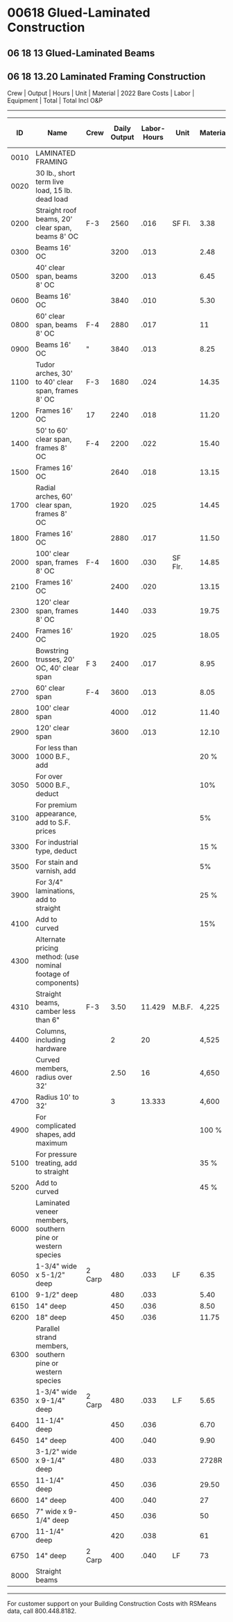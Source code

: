 # 00618 Glued-Laminated Construction

## 06 18 13 Glued-Laminated Beams  
## 06 18 13.20 Laminated Framing Construction

Crew | Output | Hours | Unit | Material | 2022 Bare Costs | Labor | Equipment | Total | Total Incl O&P

---

| ID    | Name                                                                 | Crew   | Daily Output | Labor-Hours | Unit     | Material | Labor | Equipment | Total  | Total Incl O&P |
|-------|----------------------------------------------------------------------|--------|--------------|-------------|----------|----------|-------|-----------|--------|----------------|
| 0010  | LAMINATED FRAMING                                                    |        |              |             |          |          |       |           |        |                |
| 0020  | 30 lb., short term live load, 15 lb. dead load                       |        |              |             |          |          |       |           |        |                |
| 0200  | Straight roof beams, 20' clear span, beams 8' OC                     | F-3    | 2560         | .016        | SF Fl.   | 3.38     | .90   | .77       | 5.05   | 54             |
| 0300  | Beams 16' OC                                                         |        | 3200         | .013        |          | 2.48     | .72   | .62       | 3.82   | 4 .            |
| 0500  | 40' clear span, beams 8' OC                                          |        | 3200         | .013        |          | 6.45     | .72   | .62       | 7.79   | 8 .            |
| 0600  | Beams 16' OC                                                         |        | 3840         | .010        |          | 5.30     | .60   | .52       | 6.42   | 7 .            |
| 0800  | 60' clear span, beams 8' OC                                          | F-4    | 2880         | .017        |          | 11       | .95   | .79       | 12.74  | 14 .           |
| 0900  | Beams 16' OC                                                         | "      | 3840         | .013        |          | 8.25     | .71   | .59       | 9.55   | 10 .           |
| 1100  | Tudor arches, 30' to 40' clear span, frames 8' OC                    | F-3    | 1680         | .024        |          | 14.35    | 1.37  | 1.18      | 16.90  | 19 .           |
| 1200  | Frames 16' OC                                                        | 17     | 2240         | .018        |          | 11.20    | 1.03  | .89       | 13.12  | 14 .           |
| 1400  | 50' to 60' clear span, frames 8' OC                                  | F-4    | 2200         | .022        |          | 15.40    | 1.25  | 1.03      | 17.68  | 19 .           |
| 1500  | Frames 16' OC                                                        |        | 2640         | .018        |          | 13.15    | 1.04  | .86       | 15.05  | 17             |
| 1700  | Radial arches, 60' clear span, frames 8' OC                          |        | 1920         | .025        |          | 14.45    | 1.43  | 1.18      | 17.06  | 19 .           |
| 1800  | Frames 16' OC                                                        |        | 2880         | .017        |          | 11.50    | .95   | .79       | 13.24  | 14 .           |
| 2000  | 100' clear span, frames 8' OC                                        | F-4    | 1600         | .030        | SF Flr.  | 14.85    | 1.71  | 1.42      | 17.98  | 20 .           |
| 2100  | Frames 16' OC                                                        |        | 2400         | .020        |          | 13.15    | 1.14  | .95       | 15.24  | 17 .           |
| 2300  | 120' clear span, frames 8' OC                                        |        | 1440         | .033        |          | 19.75    | 1.90  | 1.58      | 23.23  | 26             |
| 2400  | Frames 16' OC                                                        |        | 1920         | .025        |          | 18.05    | 1.43  | 1.18      | 20.66  | 23 .           |
| 2600  | Bowstring trusses, 20' OC, 40' clear span                            | F 3    | 2400         | .017        |          | 8.95     | .96   | .83       | 10.74  | 12 .           |
| 2700  | 60' clear span                                                       | F-4    | 3600         | .013        |          | 8.05     | .76   | .63       | 9.44   | 105.           |
| 2800  | 100' clear span                                                      |        | 4000         | .012        |          | 11.40    | .69   | .57       | 12.66  | 14 .           |
| 2900  | 120' clear span                                                      |        | 3600         | .013        |          | 12.10    | .76   | .63       | 13.49  | 15 .           |
| 3000  | For less than 1000 B.F., add                                         |        |              |             |          | 20 %     |       |           |        |                |
| 3050  | For over 5000 B.F., deduct                                           |        |              |             |          | 10%      |       |           |        |                |
| 3100  | For premium appearance, add to S.F. prices                           |        |              |             |          | 5%       |       |           |        |                |
| 3300  | For industrial type, deduct                                          |        |              |             |          | 15 %     |       |           |        |                |
| 3500  | For stain and varnish, add                                           |        |              |             |          | 5%       |       |           |        |                |
| 3900  | For 3/4" laminations, add to straight                                |        |              |             |          | 25 %     |       |           |        |                |
| 4100  | Add to curved                                                        |        |              |             |          | 15%      |       |           |        |                |
| 4300  | Alternate pricing method: (use nominal footage of components)        |        |              |             |          |          |       |           |        |                |
| 4310  | Straight beams, camber less than 6"                                  | F-3    | 3.50         | 11.429      | M.B.F.   | 4,225    | 660   | 565       | 5,450  | 6,250          |
| 4400  | Columns, including hardware                                          |        | 2            | 20          |          | 4,525    | 1,150 | 990       | 6,665  | 7,800          |
| 4600  | Curved members, radius over 32'                                      |        | 2.50         | 16          |          | 4,650    | 925   | 795       | 6,370  | 7,350          |
| 4700  | Radius 10' to 32'                                                    |        | 3            | 13.333      |          | 4,600    | 770   | 660       | 6,030  | 6,925          |
| 4900  | For complicated shapes, add maximum                                  |        |              |             |          | 100 %    |       |           |        |                |
| 5100  | For pressure treating, add to straight                               |        |              |             |          | 35 %     |       |           |        |                |
| 5200  | Add to curved                                                        |        |              |             |          | 45 %     |       |           |        |                |
| 6000  | Laminated veneer members, southern pine or western species           |        |              |             |          |          |       |           |        |                |
| 6050  | 1-3/4" wide x 5-1/2" deep                                            | 2 Carp | 480          | .033        | LF       | 6.35     | 1.88  |           | 8.23   | 9.8            |
| 6100  | 9-1/2" deep                                                          |        | 480          | .033        |          | 5.40     | 1.88  |           | 7.28   | 8.7            |
| 6150  | 14" deep                                                             |        | 450          | .036        |          | 8.50     | 22    |           | 10.50  | 1273           |
| 6200  | 18" deep                                                             |        | 450          | .036        |          | 11.75    |       |           | 13.75  | 15.9           |
| 6300  | Parallel strand members, southern pine or western species            |        |              |             |          |          |       |           |        |                |
| 6350  | 1-3/4" wide x 9-1/4" deep                                            | 2 Carp | 480          | .033        | L.F      | 5.65     | 1.88  |           | 7.53   | 9              |
| 6400  | 11-1/4" deep                                                         |        | 450          | .036        |          | 6.70     |       |           | 8.70   | 10.3           |
| 6450  | 14" deep                                                             |        | 400          | .040        |          | 9.90     | 2.25  |           | 12.15  | 14.2           |
| 6500  | 3-1/2" wide x 9-1/4" deep                                            |        | 480          | .033        |          | 2728R    | 1.88  |           | 28.88  | 32.5           |
| 6550  | 11-1/4" deep                                                         |        | 450          | .036        |          | 29.50    | 2     |           | 31.50  | 35.5           |
| 6600  | 14" deep                                                             |        | 400          | .040        |          | 27       | 2.25  |           | 29.25  | 33             |
| 6650  | 7" wide x 9-1/4" deep                                                |        | 450          | .036        |          | 50       | 2     |           | 52     | 58             |
| 6700  | 11-1/4" deep                                                         |        | 420          | .038        |          | 61       | 2.14  |           | 63.14  | 70             |
| 6750  | 14" deep                                                             | 2 Carp | 400          | .040        | LF       | 73       | 2.25  |           | 75.25  | 83.5           |
| 8000  | Straight beams                                                       |        |              |             |          |          |       |           |        |                |

---

For customer support on your Building Construction Costs with RSMeans data, call 800.448.8182.